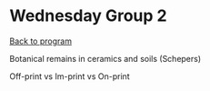 <!-- Output copied to clipboard! -->

# Wednesday Group 2

[Back to program](https://docs.google.com/document/d/1GOKwR2LbpfNVg7i21ojKSwvFZ5Ajzmi8cpF9yN1WXEQ/edit?usp=sharing)

Botanical remains in ceramics and soils (Schepers)

Off-print vs Im-print vs On-print

